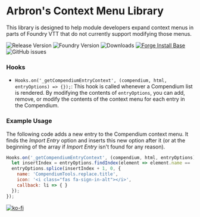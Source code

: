 # Arbron's Context Menu Library

This library is designed to help module developers expand context menus in parts of Foundry VTT that do not currently support modifying those menus.

![Release Version](https://img.shields.io/github/v/release/arbron/fvtt-context-menu-library)
![Foundry Version](https://img.shields.io/badge/dynamic/json.svg?url=https://github.com/arbron/fvtt-context-menu-library/releases/latest/download/module.json&label=foundry%20version&query=$.compatibleCoreVersion&colorB=blueviolet)
![Downloads](https://img.shields.io/github/downloads/arbron/fvtt-context-menu-library/total)
[![Forge Install Base](https://img.shields.io/badge/dynamic/json?label=forge%20install%20base&query=package.installs&suffix=%&url=https://forge-vtt.com/api/bazaar/package/arbron-context-menus&colorB=brightgreen)](https://forge-vtt.com/bazaar#package=arbron-context-menus)
![GitHub issues](https://img.shields.io/github/issues/arbron/fvtt-context-menu-library?colorB=red)


### Hooks
- `Hooks.on('_getCompendiumEntryContext', (compendium, html, entryOptions) => {});`: This hook is called whenever a Compendium list is rendered. By modifying the contents of `entryOptions`, you can add, remove, or modify the contents of the context menu for each entry in the Compendium.


### Example Usage
The following code adds a new entry to the Compendium context menu. It finds the *Import Entry* option and inserts this new option after it (or at the beginning of the array if *Import Entry* isn't found for any reason).

```javascript
Hooks.on('_getCompendiumEntryContext', (compendium, html, entryOptions) => {
  let insertIndex = entryOptions.findIndex(element => element.name == 'COMPENDIUM.ImportEntry');
  entryOptions.splice(insertIndex + 1, 0, {
    name: 'CompendiumTools.replace.title',
    icon: '<i class="fas fa-sign-in-alt"></i>',
    callback: li => { }
  });
});
```


[![ko-fi](https://ko-fi.com/img/githubbutton_sm.svg)](https://ko-fi.com/I2I53RGZS)
